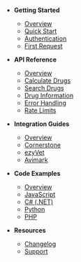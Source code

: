- **Getting Started**
  - [Overview](/)
  - [Quick Start](quick-start/)
  - [Authentication](quick-start/authentication.md)
  - [First Request](quick-start/first-request.md)

- **API Reference**
  - [Overview](api-reference/)
  - [Calculate Drugs](api-reference/calculate.md)
  - [Search Drugs](api-reference/search.md)
  - [Drug Information](api-reference/drug-info.md)
  - [Error Handling](api-reference/errors.md)
  - [Rate Limits](api-reference/rate-limits.md)

- **Integration Guides**
  - [Overview](integrations/)
  - [Cornerstone](integrations/cornerstone.md)
  - [ezyVet](integrations/ezyvet.md)
  - [Avimark](integrations/avimark.md)

- **Code Examples**
  - [Overview](examples/)
  - [JavaScript](examples/javascript.md)
  - [C# (.NET)](examples/csharp.md)
  - [Python](examples/python.md)
  - [PHP](examples/php.md)

- **Resources**
  - [Changelog](changelog.md)
  - [Support](support.md)